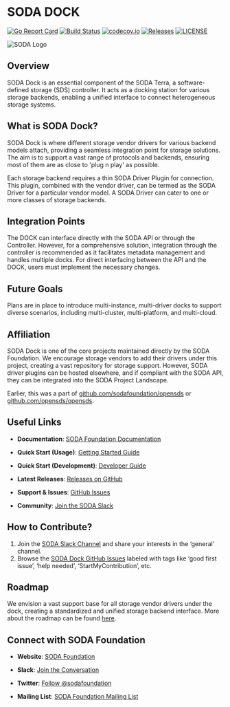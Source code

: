 # SODA DOCK

[![Go Report Card](https://goreportcard.com/badge/github.com/sodafoundation/dock?branch=master)](https://goreportcard.com/report/github.com/sodafoundation/dock)
[![Build Status](https://travis-ci.org/sodafoundation/dock.svg?branch=master)](https://travis-ci.org/sodafoundation/dock)
[![codecov.io](https://codecov.io/github/sodafoundation/dock/coverage.svg?branch=master)](https://codecov.io/github/sodafoundation/dock?branch=master)
[![Releases](https://img.shields.io/github/release/sodafoundation/dock/all.svg?style=flat-square)](https://github.com/sodafoundation/dock/releases)
[![LICENSE](https://img.shields.io/github/license/sodafoundation/dock.svg?style=flat-square)](https://github.com/sodafoundation/dock/blob/master/LICENSE)

![SODA Logo](https://sodafoundation.io/wp-content/uploads/2020/01/SODA_logo_outline_color_800x800.png)

## Overview

SODA Dock is an essential component of the SODA Terra, a software-defined storage (SDS) controller. It acts as a docking station for various storage backends, enabling a unified interface to connect heterogeneous storage systems.

## What is SODA Dock?

SODA Dock is where different storage vendor drivers for various backend models attach, providing a seamless integration point for storage solutions. The aim is to support a vast range of protocols and backends, ensuring most of them are as close to 'plug n play' as possible.

Each storage backend requires a thin SODA Driver Plugin for connection. This plugin, combined with the vendor driver, can be termed as the SODA Driver for a particular vendor model. A SODA Driver can cater to one or more classes of storage backends.

## Integration Points

The DOCK can interface directly with the SODA API or through the Controller. However, for a comprehensive solution, integration through the controller is recommended as it facilitates metadata management and handles multiple docks. For direct interfacing between the API and the DOCK, users must implement the necessary changes.

## Future Goals

Plans are in place to introduce multi-instance, multi-driver docks to support diverse scenarios, including multi-cluster, multi-platform, and multi-cloud.

## Affiliation

SODA Dock is one of the core projects maintained directly by the SODA Foundation. We encourage storage vendors to add their drivers under this project, creating a vast repository for storage support. However, SODA driver plugins can be hosted elsewhere, and if compliant with the SODA API, they can be integrated into the SODA Project Landscape.

Earlier, this was a part of [github.com/sodafoundation/opensds](https://github.com/sodafoundation/opensds) or [github.com/opensds/opensds](https://github.com/opensds/opensds).

## Useful Links

- **Documentation**: [SODA Foundation Documentation](https://docs.sodafoundation.io/)
  
- **Quick Start (Usage)**: [Getting Started Guide](https://docs.sodafoundation.io/)

- **Quick Start (Development)**: [Developer Guide](https://docs.sodafoundation.io/)

- **Latest Releases**: [Releases on GitHub](https://github.com/sodafoundation/dock/releases)

- **Support & Issues**: [GitHub Issues](https://github.com/sodafoundation/dock/issues)

- **Community**: [Join the SODA Slack](https://sodafoundation.io/slack/)

## How to Contribute?

1. Join the [SODA Slack Channel](https://sodafoundation.io/slack/) and share your interests in the ‘general’ channel.
2. Browse the [SODA Dock GitHub Issues](https://github.com/sodafoundation/dock/issues) labeled with tags like ‘good first issue’, ‘help needed’, ‘StartMyContribution’, etc.

## Roadmap

We envision a vast support base for all storage vendor drivers under the dock, creating a standardized and unified storage backend interface. More about the roadmap can be found [here](https://docs.sodafoundation.io/).

## Connect with SODA Foundation

- **Website**: [SODA Foundation](https://sodafoundation.io/)
  
- **Slack**: [Join the Conversation](https://sodafoundation.io/slack/)
  
- **Twitter**: [Follow @sodafoundation](https://twitter.com/sodafoundation)
  
- **Mailing List**: [SODA Foundation Mailing List](https://lists.sodafoundation.io/)